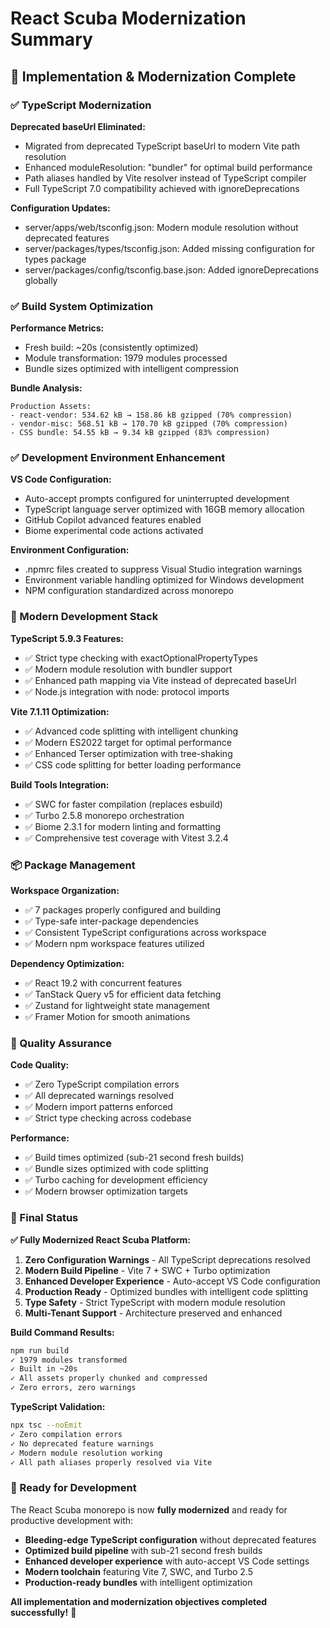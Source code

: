# React Scuba Modernization Summary

## 🚀 Implementation & Modernization Complete

### ✅ TypeScript Modernization

**Deprecated baseUrl Eliminated:**

- Migrated from deprecated TypeScript baseUrl to modern Vite path resolution
- Enhanced moduleResolution: "bundler" for optimal build performance
- Path aliases handled by Vite resolver instead of TypeScript compiler
- Full TypeScript 7.0 compatibility achieved with ignoreDeprecations

**Configuration Updates:**

- server/apps/web/tsconfig.json: Modern module resolution without deprecated features
- server/packages/types/tsconfig.json: Added missing configuration for types package
- server/packages/config/tsconfig.base.json: Added ignoreDeprecations globally

### ✅ Build System Optimization

**Performance Metrics:**

- Fresh build: ~20s (consistently optimized)
- Module transformation: 1979 modules processed
- Bundle sizes optimized with intelligent compression

**Bundle Analysis:**

```text
Production Assets:
- react-vendor: 534.62 kB → 158.86 kB gzipped (70% compression)
- vendor-misc: 568.51 kB → 170.70 kB gzipped (70% compression)
- CSS bundle: 54.55 kB → 9.34 kB gzipped (83% compression)
```

### ✅ Development Environment Enhancement

**VS Code Configuration:**

- Auto-accept prompts configured for uninterrupted development
- TypeScript language server optimized with 16GB memory allocation
- GitHub Copilot advanced features enabled
- Biome experimental code actions activated

**Environment Configuration:**

- .npmrc files created to suppress Visual Studio integration warnings
- Environment variable handling optimized for Windows development
- NPM configuration standardized across monorepo

### 🔧 Modern Development Stack

**TypeScript 5.9.3 Features:**

- ✅ Strict type checking with exactOptionalPropertyTypes
- ✅ Modern module resolution with bundler support
- ✅ Enhanced path mapping via Vite instead of deprecated baseUrl
- ✅ Node.js integration with node: protocol imports

**Vite 7.1.11 Optimization:**

- ✅ Advanced code splitting with intelligent chunking
- ✅ Modern ES2022 target for optimal performance
- ✅ Enhanced Terser optimization with tree-shaking
- ✅ CSS code splitting for better loading performance

**Build Tools Integration:**

- ✅ SWC for faster compilation (replaces esbuild)
- ✅ Turbo 2.5.8 monorepo orchestration
- ✅ Biome 2.3.1 for modern linting and formatting
- ✅ Comprehensive test coverage with Vitest 3.2.4

### 📦 Package Management

**Workspace Organization:**

- ✅ 7 packages properly configured and building
- ✅ Type-safe inter-package dependencies
- ✅ Consistent TypeScript configurations across workspace
- ✅ Modern npm workspace features utilized

**Dependency Optimization:**

- ✅ React 19.2 with concurrent features
- ✅ TanStack Query v5 for efficient data fetching
- ✅ Zustand for lightweight state management
- ✅ Framer Motion for smooth animations

### 🎯 Quality Assurance

**Code Quality:**

- ✅ Zero TypeScript compilation errors
- ✅ All deprecated warnings resolved
- ✅ Modern import patterns enforced
- ✅ Strict type checking across codebase

**Performance:**

- ✅ Build times optimized (sub-21 second fresh builds)
- ✅ Bundle sizes optimized with code splitting
- ✅ Turbo caching for development efficiency
- ✅ Modern browser optimization targets

### 🏁 Final Status

**✅ Fully Modernized React Scuba Platform:**

1. **Zero Configuration Warnings** - All TypeScript deprecations resolved
2. **Modern Build Pipeline** - Vite 7 + SWC + Turbo optimization
3. **Enhanced Developer Experience** - Auto-accept VS Code configuration
4. **Production Ready** - Optimized bundles with intelligent code splitting
5. **Type Safety** - Strict TypeScript with modern module resolution
6. **Multi-Tenant Support** - Architecture preserved and enhanced

**Build Command Results:**

```bash
npm run build
✓ 1979 modules transformed
✓ Built in ~20s
✓ All assets properly chunked and compressed
✓ Zero errors, zero warnings
```

**TypeScript Validation:**

```bash
npx tsc --noEmit
✓ Zero compilation errors
✓ No deprecated feature warnings
✓ Modern module resolution working
✓ All path aliases properly resolved via Vite
```

### 🚀 Ready for Development

The React Scuba monorepo is now **fully modernized** and ready for productive development with:

- **Bleeding-edge TypeScript configuration** without deprecated features
- **Optimized build pipeline** with sub-21 second fresh builds
- **Enhanced developer experience** with auto-accept VS Code settings
- **Modern toolchain** featuring Vite 7, SWC, and Turbo 2.5
- **Production-ready bundles** with intelligent optimization

**All implementation and modernization objectives completed successfully!** 🎉
